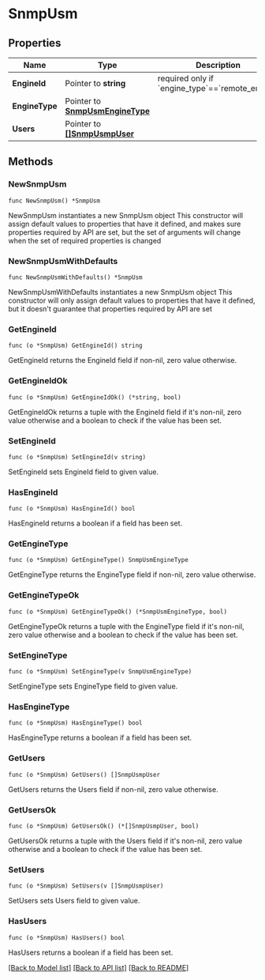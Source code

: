 # SnmpUsm

## Properties

Name | Type | Description | Notes
------------ | ------------- | ------------- | -------------
**EngineId** | Pointer to **string** | required only if &#x60;engine_type&#x60;&#x3D;&#x3D;&#x60;remote_engine&#x60; | [optional] 
**EngineType** | Pointer to [**SnmpUsmEngineType**](SnmpUsmEngineType.md) |  | [optional] 
**Users** | Pointer to [**[]SnmpUsmpUser**](SnmpUsmpUser.md) |  | [optional] 

## Methods

### NewSnmpUsm

`func NewSnmpUsm() *SnmpUsm`

NewSnmpUsm instantiates a new SnmpUsm object
This constructor will assign default values to properties that have it defined,
and makes sure properties required by API are set, but the set of arguments
will change when the set of required properties is changed

### NewSnmpUsmWithDefaults

`func NewSnmpUsmWithDefaults() *SnmpUsm`

NewSnmpUsmWithDefaults instantiates a new SnmpUsm object
This constructor will only assign default values to properties that have it defined,
but it doesn't guarantee that properties required by API are set

### GetEngineId

`func (o *SnmpUsm) GetEngineId() string`

GetEngineId returns the EngineId field if non-nil, zero value otherwise.

### GetEngineIdOk

`func (o *SnmpUsm) GetEngineIdOk() (*string, bool)`

GetEngineIdOk returns a tuple with the EngineId field if it's non-nil, zero value otherwise
and a boolean to check if the value has been set.

### SetEngineId

`func (o *SnmpUsm) SetEngineId(v string)`

SetEngineId sets EngineId field to given value.

### HasEngineId

`func (o *SnmpUsm) HasEngineId() bool`

HasEngineId returns a boolean if a field has been set.

### GetEngineType

`func (o *SnmpUsm) GetEngineType() SnmpUsmEngineType`

GetEngineType returns the EngineType field if non-nil, zero value otherwise.

### GetEngineTypeOk

`func (o *SnmpUsm) GetEngineTypeOk() (*SnmpUsmEngineType, bool)`

GetEngineTypeOk returns a tuple with the EngineType field if it's non-nil, zero value otherwise
and a boolean to check if the value has been set.

### SetEngineType

`func (o *SnmpUsm) SetEngineType(v SnmpUsmEngineType)`

SetEngineType sets EngineType field to given value.

### HasEngineType

`func (o *SnmpUsm) HasEngineType() bool`

HasEngineType returns a boolean if a field has been set.

### GetUsers

`func (o *SnmpUsm) GetUsers() []SnmpUsmpUser`

GetUsers returns the Users field if non-nil, zero value otherwise.

### GetUsersOk

`func (o *SnmpUsm) GetUsersOk() (*[]SnmpUsmpUser, bool)`

GetUsersOk returns a tuple with the Users field if it's non-nil, zero value otherwise
and a boolean to check if the value has been set.

### SetUsers

`func (o *SnmpUsm) SetUsers(v []SnmpUsmpUser)`

SetUsers sets Users field to given value.

### HasUsers

`func (o *SnmpUsm) HasUsers() bool`

HasUsers returns a boolean if a field has been set.


[[Back to Model list]](../README.md#documentation-for-models) [[Back to API list]](../README.md#documentation-for-api-endpoints) [[Back to README]](../README.md)


